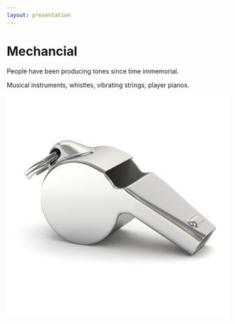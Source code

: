```yaml
---
layout: presentation
---
```


# [](#header-1) Mechancial

People have been producing tones since time immemorial.

Musical instruments, whistles, vibrating strings, player pianos.

[![](assets/img/whistle.png)](electrical)
